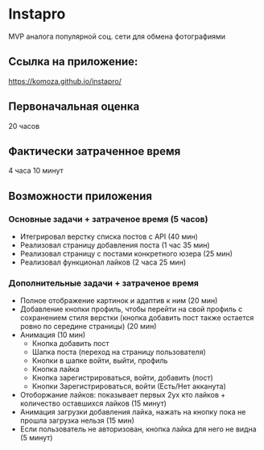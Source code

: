 # Instapro
MVP аналога популярной соц. сети для обмена фотографиями

## Ссылка на приложение:
https://komoza.github.io/instapro/

## Первоначальная оценка
20 часов

## Фактически затраченное время
 4 часа 10 минут

## Возможности приложения
### Основные задачи + затраченое время (5 часов)
- Итегрировал верстку списка постов с API  (40 мин)
- Реализовал страницу добавления поста (1 час 35 мин)
- Реализовал страницу с постами конкретного юзера (25 мин)
- Реализовал функционал лайков (2 часа 25 мин)

### Дополнительные задачи + затраченое время
- Полное отображение картинок и адаптив к ним (20 мин)
- Добавление кнопки профиль, чтобы перейти на свой профиль с сохранением стиля верстки (кнопка добавить пост также остается ровно по середине страницы) (20 мин)
- Анимация (10 мин)
    - Кнопка добавить пост
    - Шапка поста (переход на страницу пользователя)
    - Кнопки в шапке войти, выйти, профиль
    - Кнопка лайка
    - Кнопка зарегистрироваться, войти, добавить (пост)
    - Кнопки Зарегистрироваться, войти (Есть/Нет акканута)
- Отоборжание лайков: показывает первых 2ух кто лайков + количество оставшихся лайков (15 минут)
- Анимация загрузки добавления лайка, нажать на кнопку пока не прошла загрузка нельзя (15 мин)
- Если пользователь не авторизован, кнопка лайка для него не видна (5 минут)